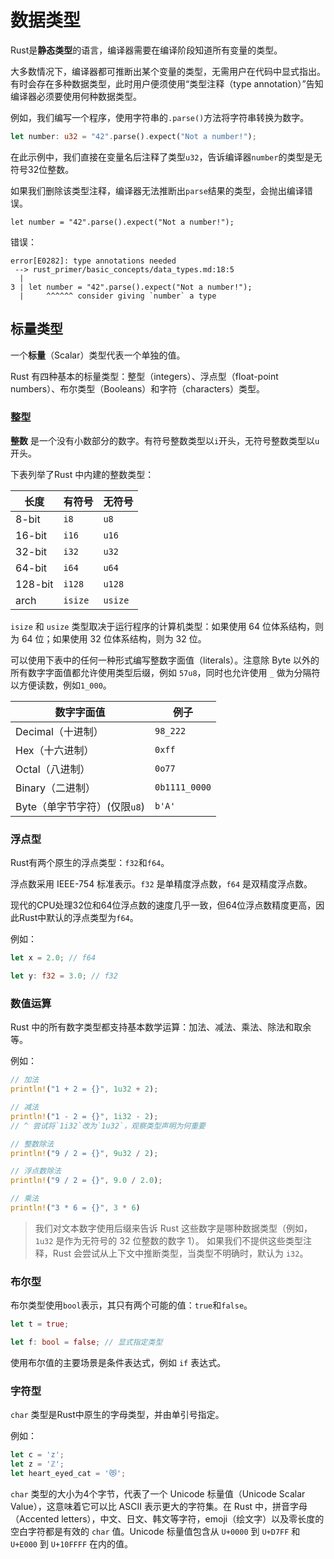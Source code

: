# 数据类型

Rust是**静态类型**的语言，编译器需要在编译阶段知道所有变量的类型。

大多数情况下，编译器都可推断出某个变量的类型，无需用户在代码中显式指出。 有时会存在多种数据类型，此时用户便须使用“类型注释（type annotation）”告知编译器必须要使用何种数据类型。

例如，我们编写一个程序，使用字符串的`.parse()`方法将字符串转换为数字。

```rust
let number: u32 = "42".parse().expect("Not a number!");
```

在此示例中，我们直接在变量名后注释了类型`u32`，告诉编译器`number`的类型是无符号32位整数。

如果我们删除该类型注释，编译器无法推断出`parse`结果的类型，会抛出编译错误。

```rust,ignore,does_not_compile
let number = "42".parse().expect("Not a number!");
```

错误：

```shell
error[E0282]: type annotations needed
 --> rust_primer/basic_concepts/data_types.md:18:5
  |
3 | let number = "42".parse().expect("Not a number!");
  |     ^^^^^^ consider giving `number` a type
```

## 标量类型

一个**标量**（Scalar）类型代表一个单独的值。

Rust 有四种基本的标量类型：整型（integers）、浮点型（float-point numbers）、布尔类型（Booleans）和字符（characters）类型。

### 整型

**整数** 是一个没有小数部分的数字。有符号整数类型以`i`开头，无符号整数类型以`u`开头。

下表列举了Rust 中内建的整数类型：

| 长度    | 有符号  | 无符号  |
| ------- | ------- | ------- |
| 8-bit   | `i8`    | `u8`    |
| 16-bit  | `i16`   | `u16`   |
| 32-bit  | `i32`   | `u32`   |
| 64-bit  | `i64`   | `u64`   |
| 128-bit | `i128`  | `u128`  |
| arch    | `isize` | `usize` |

`isize` 和 `usize` 类型取决于运行程序的计算机类型：如果使用 64 位体系结构，则为 64 位；如果使用 32 位体系结构，则为 32 位。

可以使用下表中的任何一种形式编写整数字面值（literals）。注意除 Byte 以外的所有数字字面值都允许使用类型后缀，例如 `57u8`，同时也允许使用 `_` 做为分隔符以方便读数，例如`1_000`。

| 数字字面值                   | 例子          |
| ---------------------------- | ------------- |
| Decimal（十进制）            | `98_222`      |
| Hex（十六进制）              | `0xff`        |
| Octal（八进制）              | `0o77`        |
| Binary（二进制）             | `0b1111_0000` |
| Byte（单字节字符）(仅限`u8`) | `b'A'`        |

### 浮点型

Rust有两个原生的浮点类型：`f32`和`f64`。

浮点数采用 IEEE-754 标准表示。`f32` 是单精度浮点数，`f64` 是双精度浮点数。

现代的CPU处理32位和64位浮点数的速度几乎一致，但64位浮点数精度更高，因此Rust中默认的浮点类型为`f64`。

例如：

```rust
let x = 2.0; // f64

let y: f32 = 3.0; // f32
```

### 数值运算

Rust 中的所有数字类型都支持基本数学运算：加法、减法、乘法、除法和取余等。

例如：

```rust
// 加法
println!("1 + 2 = {}", 1u32 + 2);

// 减法
println!("1 - 2 = {}", 1i32 - 2);
// ^ 尝试将`1i32`改为`1u32`，观察类型声明为何重要

// 整数除法
println!("9 / 2 = {}", 9u32 / 2);

// 浮点数除法
println!("9 / 2 = {}", 9.0 / 2.0);

// 乘法
println!("3 * 6 = {}", 3 * 6)
```

> 我们对文本数字使用后缀来告诉 Rust 这些数字是哪种数据类型（例如，`1u32` 是作为无符号的 32 位整数的数字 1）。 如果我们不提供这些类型注释，Rust 会尝试从上下文中推断类型，当类型不明确时，默认为 `i32`。

### 布尔型

布尔类型使用`bool`表示，其只有两个可能的值：`true`和`false`。

```rust
let t = true;

let f: bool = false; // 显式指定类型
```

使用布尔值的主要场景是条件表达式，例如 `if` 表达式。

### 字符型

`char` 类型是Rust中原生的字母类型，并由单引号指定。

例如：

```rust
let c = 'z';
let z = 'ℤ';
let heart_eyed_cat = '😻';
```

`char` 类型的大小为4个字节，代表了一个 Unicode 标量值（Unicode Scalar Value），这意味着它可以比 ASCII 表示更大的字符集。在 Rust 中，拼音字母（Accented letters），中文、日文、韩文等字符，emoji（绘文字）以及零长度的空白字符都是有效的 `char` 值。Unicode 标量值包含从 `U+0000` 到 `U+D7FF` 和 `U+E000` 到 `U+10FFFF` 在内的值。

